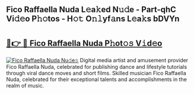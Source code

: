 ## Fico Raffaella Nuda L𝚎a𝚔ed N𝚞𝚍e - Part-qhC Vi𝚍𝚎o P𝚑𝚘tos - H𝚘𝚝 O𝚗𝚕yf𝚊ns L𝚎a𝚔s bDVYn

# <h2><a href="http://kfblar.oniu.top/?m=Fico+Raffaella+Nuda">🔗👉 🔴 Fico Raffaella Nuda P𝚑ot𝚘𝚜 V𝚒d𝚎o</a></h2>

[![Fico Raffaella Nuda Nu𝚍e𝚜](https://i.imgur.com/0qMVB7G.gif)](http://kfblar.oniu.top/?m=Fico+Raffaella+Nuda)
Digital media artist and amusement provider Fico Raffaella Nuda, celebrated for publishing dance and lifestyle tutorials through viral dance moves and short films. Skilled musician Fico Raffaella Nuda, celebrated for their exceptional talents and accomplishments in the realm of music.  
